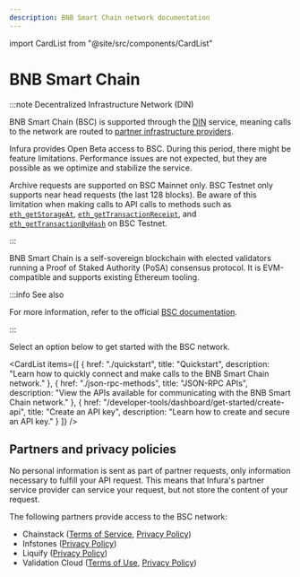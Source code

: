 ```yaml
---
description: BNB Smart Chain network documentation
---
```


import CardList from "@site/src/components/CardList"

# BNB Smart Chain

:::note Decentralized Infrastructure Network (DIN)

BNB Smart Chain (BSC) is supported through the [DIN](https://www.infura.io/solutions/decentralized-infrastructure-service) service,
meaning calls to the network are routed to [partner infrastructure providers](#partners-and-privacy-policies).

Infura provides Open Beta access to BSC. During this period, there might be feature limitations.
Performance issues are not expected, but they are possible as we optimize and stabilize the service.

Archive requests are supported on BSC Mainnet only. BSC Testnet only supports near head requests (the last 128 blocks).
Be aware of this limitation when making calls
to API calls to methods such as [`eth_getStorageAt`](./json-rpc-methods/eth_getstorageat.mdx),
[`eth_getTransactionReceipt`](./json-rpc-methods/eth_gettransactionreceipt.mdx), and
[`eth_getTransactionByHash`](./json-rpc-methods/eth_gettransactionbyhash.mdx) on BSC Testnet.

:::

BNB Smart Chain is a self-sovereign blockchain with elected validators running a Proof of Staked
Authority (PoSA) consensus protocol. It is EVM-compatible and supports existing Ethereum tooling.

:::info See also

For more information, refer to the official [BSC documentation](https://docs.bnbchain.org/bnb-smart-chain/).

:::

Select an option below to get started with the BSC network. 

<CardList
  items={[
    {
      href: "./quickstart",
      title: "Quickstart",
      description: "Learn how to quickly connect and make calls to the BNB Smart Chain network."
    },
    {
      href: "./json-rpc-methods",
      title: "JSON-RPC APIs",
      description: "View the APIs available for communicating with the BNB Smart Chain network."
    },
    {
      href: "/developer-tools/dashboard/get-started/create-api",
      title: "Create an API key",
      description: "Learn how to create and secure an API key."
    }
  ]}
/>

## Partners and privacy policies

No personal information is sent as part of partner requests, only information necessary to fulfill your API request. This means that Infura's partner service provider can service your request, but not store the content of your request.

The following partners provide access to the BSC network:
<!-- markdown-link-check-disable -->
- Chainstack ([Terms of Service](https://chainstack.com/tos/), [Privacy Policy](https://chainstack.com/privacy/))
- Infstones ([Privacy Policy](https://infstones.com/terms/privacy-notice))
- Liquify ([Privacy Policy](https://www.liquify.com/Liquify_RPC_PP.pdf))
- Validation Cloud ([Terms of Use](https://www.validationcloud.io/terms), [Privacy Policy](https://www.validationcloud.io/privacy))
<!-- markdown-link-check-enable -->